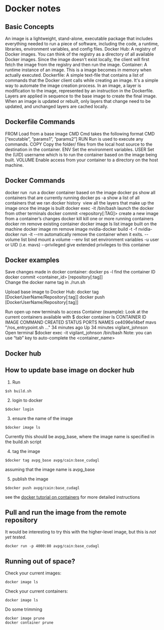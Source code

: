 # Docker notes

## Basic Concepts
An image is a lightweight, stand-alone, executable package that includes everything needed to run a piece of software, including the code, a runtime, libraries, environment variables, and config files.
Docker Hub: A registry of Docker images. You can think of the registry as a directory of all available Docker images. Since the image doesn't exist locally, the client will first fetch the image from the registry and then run the image.
Container: A runtime instance of an image. This is a image becomes in memory when actually executed.
Dockerfile: A simple text-file that contains a list of commands that the Docker client calls while creating an image. It's a simple way to automate the image creation process.
In an image, a layer is modification to the image, represented by an instruction in the Dockerfile. Layers are applied in sequence to the base image to create the final image. When an image is updated or rebuilt, only layers that change need to be updated, and unchanged layers are cached locally.

## Dockerfile Commands
FROM		Load from a base image
CMD		Cmd takes the following format CMD [“excutable”, ”params1”, ”params2”]
RUN		Run is used to execute any commands.
COPY		Copy the folder/ files from the local host source to the destination in the container.
ENV		Set the environment variables.
USER	Set the (UID) username which is to run the container based on the image being built.
VOLUME	Enable access from your container to a directory on the host machine.

## Docker Commands
docker run <image>	run a docker container based on the image
docker ps 			show all containers that are currently running
docker ps -a 			show a list of all containers that we ran
docker history <image>		view all the layers that make up the image once the image is built
docker exec -it <container> /bin/bash	launch the docker from other terminals
docker commit <container> <repository[:TAG]>	create a new image from a container’s changes
docker kill <container> 	kill one or more running containers
docker rm <container> 	remove existing container
docker image ls		list image built on the machine
docker image rm <container>	remove image
nvidia-docker build -t <container> -f <Dockerfile>
nvidia-docker run
-it
--rm 		automatically remove the container when it exits.
--volume list	bind mount a volume
--env list		set environment variables
-u		user or UID (i.e. mavs)
--privileged	give extended privileges to this container

## Docker examples
Save changes made in docker container:
docker ps -l	find the container ID
docker commit <container_id> [repository[:tag]]   
Change the docker name tag in ./run.sh

Upload base image to Docker Hub:
docker tag <container> [DockerUserName/Repository[:tag]]
docker push [DockerUserName/Repository[:tag]]

Run open up new terminals to access Container (example):
Look at the current containers available with
$ docker container ls
CONTAINER ID        IMAGE               COMMAND                  CREATED             STATUS              PORTS               NAMES
ce4096e14bef        mavs                "/ros_entrypoint.sh …"   34 minutes ago      Up 34 minutes                           vigilant_johnson
Open terminal
$docker exec -it vigilant_johnson /bin/bash
Note: you can use “tab” key to auto-complete the <container_name>


## Docker hub

## How to update base image on docker hub
1. Run
```
$sh build.sh
```
2. login to docker
```
$docker login
```
3. ensure the name of the image
```
$docker image ls
```
Currently this should be avpg_base, where the image name is specified in the build.sh script

4. tag the image
```
$docker tag avpg_base avpg/cain:base_cudagl
```
assuming that the image name is avpg_base

5. publish the image
```
$docker push avpg/cain:base_cudagl
```
see the [docker tutorial on containers](https://docs.docker.com/get-started/part2/#build-the-app) for more detailed instructions

## Pull and run the image from the remote repository
It would be interesting to try this with the higher-level image, but this is *not yet tested*.
```
docker run -p 4000:80 avpg/cain:base_cudagl
```

## Running out of space?
Check your current images:
```
docker image ls
```

Check your current containers:
```
docker image ls
```

Do some trimming
```
docker image prune
docker container prune
```

